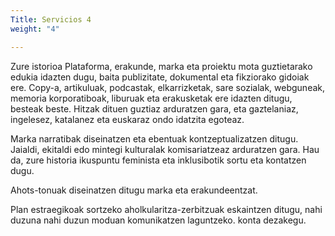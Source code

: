 ```yaml
---
Title: Servicios 4
weight: "4"

---
```

Zure istorioa Plataforma, erakunde, marka eta proiektu mota guztietarako edukia idazten dugu, baita publizitate, dokumental eta fikziorako gidoiak ere. Copy-a, artikuluak, podcastak, elkarrizketak, sare sozialak, webguneak, memoria korporatiboak, liburuak eta erakusketak ere idazten ditugu, besteak beste. Hitzak dituen guztiaz arduratzen gara, eta gaztelaniaz, ingelesez, katalanez eta euskaraz ondo idatzita egoteaz.

Marka narratibak diseinatzen eta ebentuak kontzeptualizatzen ditugu. Jaialdi, ekitaldi edo mintegi kulturalak komisariatzeaz arduratzen gara. Hau da, zure historia ikuspuntu feminista eta inklusibotik sortu eta kontatzen dugu.

Ahots-tonuak diseinatzen ditugu marka eta erakundeentzat.

Plan estraegikoak sortzeko aholkularitza-zerbitzuak eskaintzen ditugu, nahi duzuna nahi duzun moduan komunikatzen laguntzeko.
konta dezakegu.